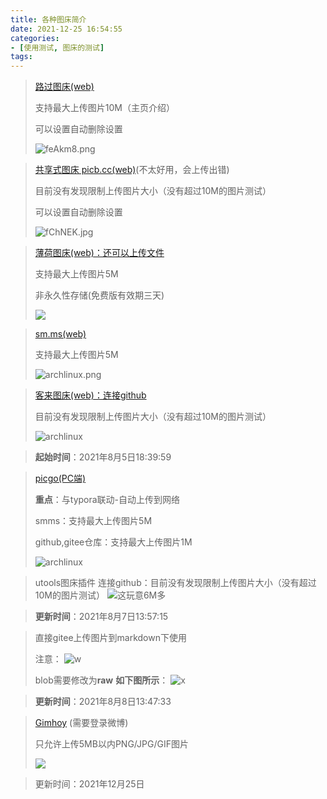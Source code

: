 ```yaml
---
title: 各种图床简介
date: 2021-12-25 16:54:55
categories:
- [使用测试, 图床的测试]
tags:
---
```


> [路过图床(web)](https://imgtu.com/i/feAkm8)
>
> 支持最大上传图片10M（主页介绍）
>
> 可以设置自动删除设置
>
> ![feAkm8.png](https://z3.ax1x.com/2021/08/05/feAkm8.png)

> [共享式图床 picb.cc(web)](https://www.picb.cc/)(不太好用，会上传出错)
>
> 目前没有发现限制上传图片大小（没有超过10M的图片测试）
>
> 可以设置自动删除设置
>
> ![fChNEK.jpg](https://t1.picb.cc/uploads/2021/12/25/fChNEK.jpg)

> [薄荷图床(web)：还可以上传文件](http://riyugo.com/)
>
> 支持最大上传图片5M
>
> 非永久性存储(免费版有效期三天)
>
> ![](https://obohe.com/i/2021/08/05/uadtn6.png)

> [sm.ms(web)](https://sm.ms/)
>
> 支持最大上传图片5M
>
> ![archlinux.png](https://i.loli.net/2021/08/05/SXxF8oikAGW7KEZ.png)

> [客来图床(web)：连接github](https://img.itclan.cn/#/upload)
>
> 目前没有发现限制上传图片大小（没有超过10M的图片测试）
>
> ![archlinux](https://cdn.jsdelivr.net/gh/cannian-py/gallery@main/image/archlinux.oyeghblbmls.png)

> **起始时间**：2021年8月5日18:39:59

> [picgo(PC端)](https://molunerfinn.com/PicGo/)
>
> **重点**：与typora联动-自动上传到网络
>
> smms：支持最大上传图片5M
>
> github,gitee仓库：支持最大上传图片1M
>
> ![archlinux](https://i.loli.net/2021/08/07/4uU1ejwqFRxS9BJ.png)

> utools图床插件
> 连接github：目前没有发现限制上传图片大小（没有超过10M的图片测试）
> ![这玩意6M多](https://cdn.jsdelivr.net/gh/cannian-py/gallery@main/image/1628317385613-632051.png)

> **更新时间**：2021年8月7日13:57:15

> 直接gitee上传图片到markdown下使用
>
> 注意：
> ![w](https://i.loli.net/2021/08/08/VOR6B7WZPlzcIug.png)
>
> blob需要修改为**raw**
>**如下图所示**：
> ![x](https://gitee.com/obsidianlyg/gallery/raw/master/image/1621872400166.jpeg)

> **更新时间**：2021年8月8日13:47:33

> [Gimhoy](https://pic.gimhoy.com/) (需要登录微博)
>
> 只允许上传5MB以内PNG/JPG/GIF图片
>
> ![](https://tva1.sinaimg.cn/large/0077C2pWly8gxq63b5l42j30d607nglo.jpg)
>
> 

> 更新时间：2021年12月25日

